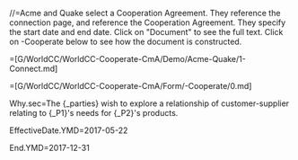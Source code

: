 //=Acme and Quake select a Cooperation Agreement.  They reference the connection page, and reference the Cooperation Agreement.  They specify the start date and end date.  Click on "Document" to see the full text.  Click on -Cooperate below to see how the document is constructed.

=[G/WorldCC/WorldCC-Cooperate-CmA/Demo/Acme-Quake/1-Connect.md]

=[G/WorldCC/WorldCC-Cooperate-CmA/Form/-Cooperate/0.md]

Why.sec=The {_parties} wish to explore a relationship of customer-supplier relating to {_P1}'s needs for {_P2}'s products.

EffectiveDate.YMD=2017-05-22

End.YMD=2017-12-31